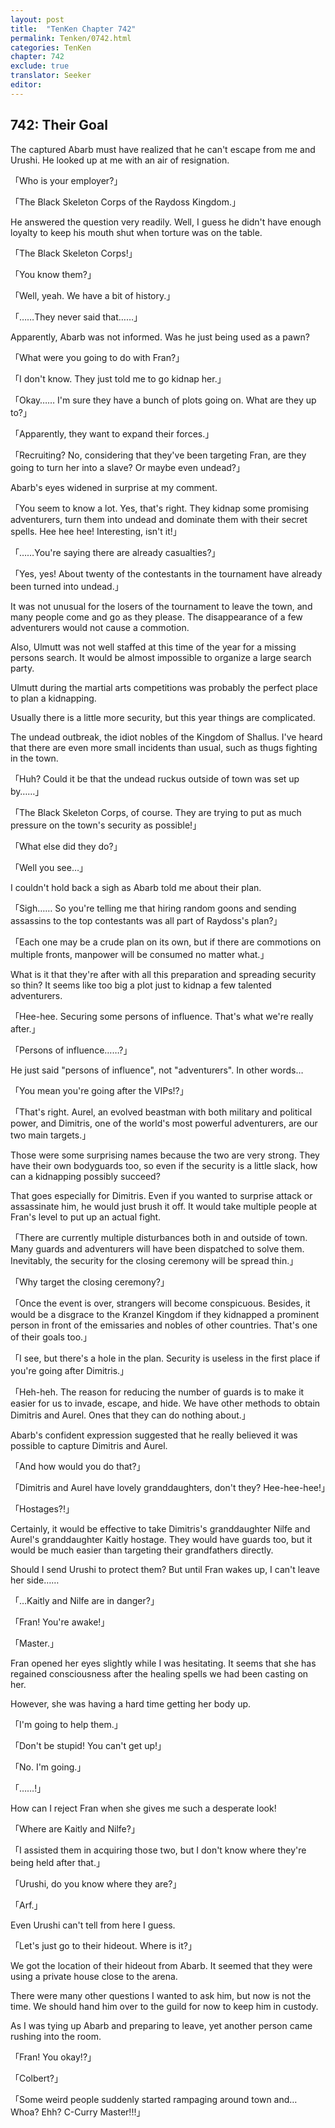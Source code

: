```yaml
---
layout: post
title:  "TenKen Chapter 742"
permalink: Tenken/0742.html
categories: TenKen
chapter: 742
exclude: true
translator: Seeker
editor: 
---
```

<h2>742: Their Goal</h2>

The captured Abarb must have realized that he can't escape from me and Urushi. He looked up at me with an air of resignation.

「Who is your employer?」

「The Black Skeleton Corps of the Raydoss Kingdom.」

He answered the question very readily. Well, I guess he didn't have enough loyalty to keep his mouth shut when torture was on the table.

「The Black Skeleton Corps!」

「You know them?」

「Well, yeah. We have a bit of history.」

「……They never said that……」

Apparently, Abarb was not informed. Was he just being used as a pawn?

「What were you going to do with Fran?」

「I don't know. They just told me to go kidnap her.」

「Okay…… I'm sure they have a bunch of plots going on. What are they up to?」

「Apparently, they want to expand their forces.」

「Recruiting? No, considering that they've been targeting Fran, are they going to turn her into a slave? Or maybe even undead?」

Abarb's eyes widened in surprise at my comment.

「You seem to know a lot. Yes, that's right. They kidnap some promising adventurers, turn them into undead and dominate them with their secret spells. Hee hee hee! Interesting, isn't it!」

「……You're saying there are already casualties?」

「Yes, yes! About twenty of the contestants in the tournament have already been turned into undead.」

It was not unusual for the losers of the tournament to leave the town, and many people come and go as they please. The disappearance of a few adventurers would not cause a commotion.

Also, Ulmutt was not well staffed at this time of the year for a missing persons search. It would be almost impossible to organize a large search party.

Ulmutt during the martial arts competitions was probably the perfect place to plan a kidnapping.

Usually there is a little more security, but this year things are complicated.

The undead outbreak, the idiot nobles of the Kingdom of Shallus. I've heard that there are even more small incidents than usual, such as thugs fighting in the town.

「Huh? Could it be that the undead ruckus outside of town was set up by……」

「The Black Skeleton Corps, of course. They are trying to put as much pressure on the town's security as possible!」

「What else did they do?」

「Well you see…」

I couldn't hold back a sigh as Abarb told me about their plan.

「Sigh…… So you're telling me that hiring random goons and sending assassins to the top contestants was all part of Raydoss's plan?」

「Each one may be a crude plan on its own, but if there are commotions on multiple fronts, manpower will be consumed no matter what.」

What is it that they're after with all this preparation and spreading security so thin? It seems like too big a plot just to kidnap a few talented adventurers.

「Hee-hee. Securing some persons of influence. That's what we're really after.」

「Persons of influence……?」

He just said "persons of influence", not "adventurers". In other words…

「You mean you're going after the VIPs!?」

「That's right. Aurel, an evolved beastman with both military and political power, and Dimitris, one of the world's most powerful adventurers, are our two main targets.」

Those were some surprising names because the two are very strong. They have their own bodyguards too, so even if the security is a little slack, how can a kidnapping possibly succeed?

That goes especially for Dimitris. Even if you wanted to surprise attack or assassinate him, he would just brush it off. It would take multiple people at Fran's level to put up an actual fight.

「There are currently multiple disturbances both in and outside of town. Many guards and adventurers will have been dispatched to solve them. Inevitably, the security for the closing ceremony will be spread thin.」

「Why target the closing ceremony?」

「Once the event is over, strangers will become conspicuous. Besides, it would be a disgrace to the Kranzel Kingdom if they kidnapped a prominent person in front of the emissaries and nobles of other countries. That's one of their goals too.」

「I see, but there's a hole in the plan. Security is useless in the first place if you're going after Dimitris.」

「Heh-heh. The reason for reducing the number of guards is to make it easier for us to invade, escape, and hide. We have other methods to obtain Dimitris and Aurel. Ones that they can do nothing about.」

Abarb's confident expression suggested that he really believed it was possible to capture Dimitris and Aurel.

「And how would you do that?」

「Dimitris and Aurel have lovely granddaughters, don't they? Hee-hee-hee!」

「Hostages?!」

Certainly, it would be effective to take Dimitris's granddaughter Nilfe and Aurel's granddaughter Kaitly hostage. They would have guards too, but it would be much easier than targeting their grandfathers directly.

Should I send Urushi to protect them? But until Fran wakes up, I can't leave her side……

「…Kaitly and Nilfe are in danger?」

「Fran! You're awake!」

「Master.」

Fran opened her eyes slightly while I was hesitating. It seems that she has regained consciousness after the healing spells we had been casting on her.

However, she was having a hard time getting her body up.

「I'm going to help them.」

「Don't be stupid! You can't get up!」

「No. I'm going.」

「……!」

How can I reject Fran when she gives me such a desperate look!

「Where are Kaitly and Nilfe?」

「I assisted them in acquiring those two, but I don't know where they're being held after that.」

「Urushi, do you know where they are?」

「Arf.」

Even Urushi can't tell from here I guess.

「Let's just go to their hideout. Where is it?」

We got the location of their hideout from Abarb. It seemed that they were using a private house close to the arena.

There were many other questions I wanted to ask him, but now is not the time. We should hand him over to the guild for now to keep him in custody.

As I was tying up Abarb and preparing to leave, yet another person came rushing into the room.

「Fran! You okay!?」

「Colbert?」

「Some weird people suddenly started rampaging around town and… Whoa? Ehh? C-Curry Master!!!」



